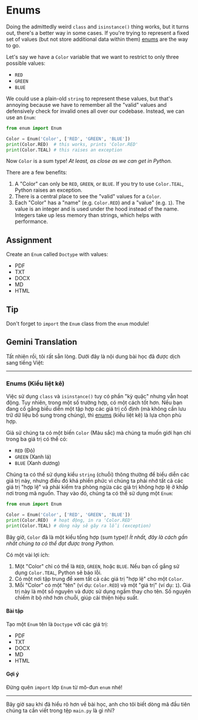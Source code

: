 # Enums

Doing the admittedly weird `class` and `isinstance()` thing works, but it turns out, there's a better way in some cases. If you're trying to represent a fixed set of values (but not store additional data within them) [enums](https://docs.python.org/3/library/enum.html) are the way to go.

Let's say we have a `Color` variable that we want to restrict to only three possible values:

- `RED`
- `GREEN`
- `BLUE`

We could use a plain-old `string` to represent these values, but that's annoying because we have to remember all the "valid" values and defensively check for invalid ones all over our codebase. Instead, we can use an `Enum`:

```py
from enum import Enum

Color = Enum('Color', ['RED', 'GREEN', 'BLUE'])
print(Color.RED)  # this works, prints 'Color.RED'
print(Color.TEAL) # this raises an exception
```

Now `Color` is a sum type! _At least, as close as we can get in Python._

There are a few benefits:

1. A "Color" can only be `RED`, `GREEN`, or `BLUE`. If you try to use `Color.TEAL`, Python raises an exception.
2. There is a central place to see the "valid" values for a `Color`.
3. Each "Color" has a "name" (e.g. `Color.RED`) and a "value" (e.g. `1`). The value is an integer and is used under the hood instead of the name. Integers take up less memory than strings, which helps with performance.

## Assignment

Create an `Enum` called `Doctype` with values:

- PDF
- TXT
- DOCX
- MD
- HTML

## Tip

Don't forget to `import` the `Enum` class from the `enum` module!

## Gemini Translation

Tất nhiên rồi, tôi rất sẵn lòng. Dưới đây là nội dung bài học đã được dịch sang tiếng Việt:

-----

### Enums (Kiểu liệt kê)

Việc sử dụng `class` và `isinstance()` tuy có phần "kỳ quặc" nhưng vẫn hoạt động. Tuy nhiên, trong một số trường hợp, có một cách tốt hơn. Nếu bạn đang cố gắng biểu diễn một tập hợp các giá trị cố định (mà không cần lưu trữ dữ liệu bổ sung trong chúng), thì [enums](https://docs.python.org/3/library/enum.html) (kiểu liệt kê) là lựa chọn phù hợp.

Giả sử chúng ta có một biến `Color` (Màu sắc) mà chúng ta muốn giới hạn chỉ trong ba giá trị có thể có:

- `RED` (Đỏ)
- `GREEN` (Xanh lá)
- `BLUE` (Xanh dương)

Chúng ta có thể sử dụng kiểu `string` (chuỗi) thông thường để biểu diễn các giá trị này, nhưng điều đó khá phiền phức vì chúng ta phải nhớ tất cả các giá trị "hợp lệ" và phải kiểm tra phòng ngừa các giá trị không hợp lệ ở khắp nơi trong mã nguồn. Thay vào đó, chúng ta có thể sử dụng một `Enum`:

```py
from enum import Enum

Color = Enum('Color', ['RED', 'GREEN', 'BLUE'])
print(Color.RED)  # hoạt động, in ra 'Color.RED'
print(Color.TEAL) # dòng này sẽ gây ra lỗi (exception)
```

Bây giờ, `Color` đã là một kiểu tổng hợp (sum type)! *Ít nhất, đây là cách gần nhất chúng ta có thể đạt được trong Python.*

Có một vài lợi ích:

1. Một "Color" chỉ có thể là `RED`, `GREEN`, hoặc `BLUE`. Nếu bạn cố gắng sử dụng `Color.TEAL`, Python sẽ báo lỗi.
2. Có một nơi tập trung để xem tất cả các giá trị "hợp lệ" cho một `Color`.
3. Mỗi "Color" có một "tên" (ví dụ: `Color.RED`) và một "giá trị" (ví dụ: `1`). Giá trị này là một số nguyên và được sử dụng ngầm thay cho tên. Số nguyên chiếm ít bộ nhớ hơn chuỗi, giúp cải thiện hiệu suất.

#### Bài tập

Tạo một `Enum` tên là `Doctype` với các giá trị:

- PDF
- TXT
- DOCX
- MD
- HTML

#### Gợi ý

Đừng quên `import` lớp `Enum` từ mô-đun `enum` nhé!

-----

Bây giờ sau khi đã hiểu rõ hơn về bài học, anh cho tôi biết dòng mã đầu tiên chúng ta cần viết trong tệp `main.py` là gì nhỉ?

